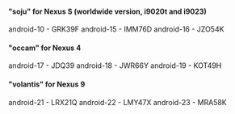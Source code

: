 #### "soju" for Nexus S (worldwide version, i9020t and i9023)
android-10 - GRK39F 
android-15 - IMM76D
android-16 - JZO54K

#### "occam" for Nexus 4
android-17 - JDQ39
android-18 - JWR66Y
android-19 - KOT49H

#### "volantis" for Nexus 9
android-21 - LRX21Q
android-22 - LMY47X
android-23 - MRA58K
